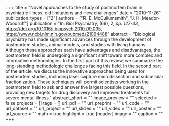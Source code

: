 +++
title = "Novel approaches to the study of postmortem brain in psychiatric illness: old limitations and new challenges"
date = "2010-11-26"
publication_types = ["2"]
authors = ["R. E. McCullumsmith", "J. H. Meador-Woodruff"]
publication = "In: Biol Psychiatry, (69), 2, _pp. 127-33_, https://doi.org/10.1016/j.biopsych.2010.09.035, https://www.ncbi.nlm.nih.gov/pubmed/21094488"
abstract = "Biological psychiatry has made significant advances through the development of postmortem studies, animal models, and studies with living humans. Although these approaches each have advantages and disadvantages, the postmortem field is undergoing a significant shift toward more complex and informative methodologies. In the first part of this review, we summarize the long-standing methodologic challenges facing this field. In the second part of the article, we discuss the innovative approaches being used for postmortem studies, including laser capture microdissection and subcellular fractionization. These techniques will permit scientists working in the postmortem field to ask and answer the largest possible questions, providing new targets for drug discovery and improved treatments for severe mental illness."
abstract_short = ""
image_preview = ""
selected = false
projects = []
tags = []
url_pdf = ""
url_preprint = ""
url_code = ""
url_dataset = ""
url_project = ""
url_slides = ""
url_video = ""
url_poster = ""
url_source = ""
math = true
highlight = true
[header]
image = ""
caption = ""
+++
